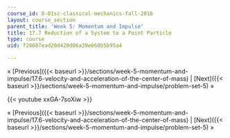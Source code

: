 ```yaml
---
course_id: 8-01sc-classical-mechanics-fall-2016
layout: course_section
parent_title: 'Week 5: Momentum and Impulse'
title: 17.7 Reduction of a System to a Point Particle
type: course
uid: f28687ead20d420d06a39e668b5b95a4

---
```


« [Previous]({{< baseurl >}}/sections/week-5-momentum-and-impulse/17.6-velocity-and-acceleration-of-the-center-of-mass) | [Next]({{< baseurl >}}/sections/week-5-momentum-and-impulse/problem-set-5) »

{{< youtube xxGA-7soXiw >}}

« [Previous]({{< baseurl >}}/sections/week-5-momentum-and-impulse/17.6-velocity-and-acceleration-of-the-center-of-mass) | [Next]({{< baseurl >}}/sections/week-5-momentum-and-impulse/problem-set-5) »